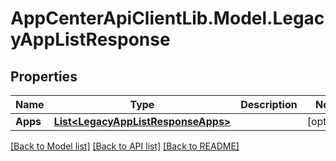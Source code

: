 # AppCenterApiClientLib.Model.LegacyAppListResponse
## Properties

Name | Type | Description | Notes
------------ | ------------- | ------------- | -------------
**Apps** | [**List&lt;LegacyAppListResponseApps&gt;**](LegacyAppListResponseApps.md) |  | [optional] 

[[Back to Model list]](../README.md#documentation-for-models) [[Back to API list]](../README.md#documentation-for-api-endpoints) [[Back to README]](../README.md)

